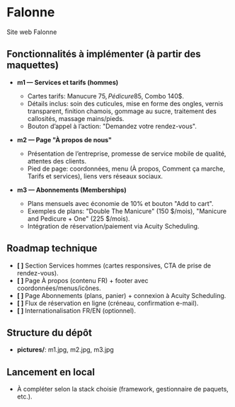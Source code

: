 # Falonne
Site web Falonne

## Fonctionnalités à implémenter (à partir des maquettes)

- **m1 — Services et tarifs (hommes)**
  - Cartes tarifs: Manucure 75$, Pédicure 85$, Combo 140$.
  - Détails inclus: soin des cuticules, mise en forme des ongles, vernis transparent, finition chamois, gommage au sucre, traitement des callosités, massage mains/pieds.
  - Bouton d’appel à l’action: "Demandez votre rendez-vous".

- **m2 — Page "À propos de nous"**
  - Présentation de l’entreprise, promesse de service mobile de qualité, attentes des clients.
  - Pied de page: coordonnées, menu (À propos, Comment ça marche, Tarifs et services), liens vers réseaux sociaux.

- **m3 — Abonnements (Memberships)**
  - Plans mensuels avec économie de 10% et bouton "Add to cart".
  - Exemples de plans: "Double The Manicure" (150 $/mois), "Manicure and Pedicure + One" (225 $/mois).
  - Intégration de réservation/paiement via Acuity Scheduling.

## Roadmap technique

- **[ ]** Section Services hommes (cartes responsives, CTA de prise de rendez-vous).
- **[ ]** Page À propos (contenu FR) + footer avec coordonnées/menus/icônes.
- **[ ]** Page Abonnements (plans, panier) + connexion à Acuity Scheduling.
- **[ ]** Flux de réservation en ligne (créneau, confirmation e-mail).
- **[ ]** Internationalisation FR/EN (optionnel).

## Structure du dépôt

- **pictures/**: m1.jpg, m2.jpg, m3.jpg

## Lancement en local

- À compléter selon la stack choisie (framework, gestionnaire de paquets, etc.).
